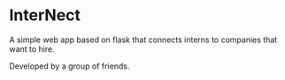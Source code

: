 # InterNect

A simple web app based on flask that connects interns to companies that want to hire.

Developed by a group of friends.